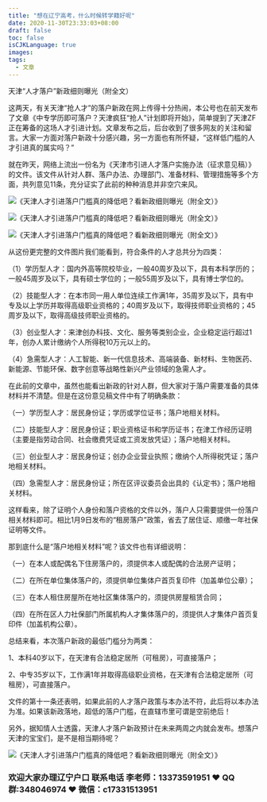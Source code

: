 ```yaml
---
title: "想在辽宁高考，什么时候转学籍好呢"
date: 2020-11-30T23:33:03+08:00
draft: false
toc: false
isCJKLanguage: true
images:
tags: 
  - 文章
---
```




天津“人才落户”新政细则曝光（附全文）

这两天，有关天津“抢人才”的落户新政在网上传得十分热闹，本公号也在前天发布了文章《中专学历即可落户？天津疯狂“抢人”计划即将开始》，简单提到了天津ZF正在筹备的这场人才引进计划。文章发布之后，后台收到了很多网友的关注和留言。大家一方面对落户新政十分感兴趣，另一方面也有所怀疑，“这样低门槛的人才引进真的属实吗？”

就在昨天，网络上流出一份名为《天津市引进人才落户实施办法（征求意见稿）》的文件。该文件从针对人群、落户办法、办理部门、准备材料、管理措施等多个方面，共列意见11条，充分证实了此前的种种消息并非空穴来风。

![《天津人才引进落户门槛真的降低吧？看新政细则曝光（附全文）》](https://5b0988e595225.cdn.sohucs.com/images/20180514/5d1f90e5fb3e465ea37a34f65bed8f98.jpeg)

![《天津人才引进落户门槛真的降低吧？看新政细则曝光（附全文）》](https://5b0988e595225.cdn.sohucs.com/images/20180514/e82b7439bf104b998d73e3a14b58b7ce.jpeg)

![《天津人才引进落户门槛真的降低吧？看新政细则曝光（附全文）》](https://5b0988e595225.cdn.sohucs.com/images/20180514/3655589a898b4513a48ee394329f4141.jpeg)

从这份更完整的文件图片我们能看到，符合条件的人才总共分为四类：

（1）学历型人才：国内外高等院校毕业，一般40周岁及以下，具有本科学历的；一般45周岁及以下，具有硕士学位的；一般55周岁及以下，具有博士学位的。

（2）技能型人才：在本市同一用人单位连续工作满1年，35周岁及以下，具有中专及以上学历并取得高级职业资格的；40周岁及以下，取得技师职业资格的；45周岁及以下，取得高级技师职业资格的。

（3）创业型人才：来津创办科技、文化、服务等类别企业，企业稳定运行超过1年，创办人累计缴纳个人所得税10万元以上的。

（4）急需型人才：人工智能、新一代信息技术、高端装备、新材料、生物医药、新能源、节能环保、数字创意等战略性新兴产业领域的急需人才。

在此前的文章中，虽然也能看出新政的针对人群，但大家对于落户需要准备的具体材料并不清楚。但是在这份意见稿文件中有了明确条款：

（一）学历型人才：居民身份证；学历或学位证书；落户地相关材料。

（二）技能型人才：居民身份证；职业资格证书和学历证书；在津工作经历证明（主要是指劳动合同、社会缴费凭证或工资发放凭证）；落户地相关材料。

（三）创业型人才：居民身份证；创办企业营业执照；缴纳个人所得税凭证；落户地相关材料。

（四）急需型人才：居民身份证；所在区评议委员会出具的《认定书》；落户地相关材料。

这样看来，除了证明个人身份和落户资格的文件以外，落户人只需要提供一份落户相关材料即可。相比1月9日发布的“租房落户”政策，省去了居住证、顺缴一年社保证明等文件。

那到底什么是“落户地相关材料”呢？该文件也有详细说明：

（一）在本人或配偶名下住房落户的，须提供本人或配偶的合法房产证明；

（二）在所在单位集体落户的，须提供单位集体户首页复印件（加盖单位公章）；

（三）在本人租住房屋所在地社区集体落户的，须提供房屋租赁合同；

（四）在所在区人力社保部门所属机构人才集体落户的，须提供人才集体户首页复印件（加盖机构公章）。

总结来看，本次落户新政的最低门槛分为两类：

1、本科40岁以下，在天津有合法稳定居所（可租房），可直接落户；

2、中专35岁以下，工作满1年并取得高级职业资格，在天津有合法稳定居所（可租房），可直接落户。

文件的第十一条还表明，如果此前的人才落户政策与本办法不符，此后将以本办法为准。如果该新政落地，超低的落户门槛，在直辖市里可谓是空前绝后！

另外，据知情人士透露，天津人才落户新政预计在未来两周之内就会发布。想落户天津的宝宝们，是不是相当期待呢？

![《天津人才引进落户门槛真的降低吧？看新政细则曝光（附全文）》](https://5b0988e595225.cdn.sohucs.com/images/20180514/aafe5cc616784809a334f5daa42d46db.jpeg)

### 欢迎大家办理辽宁户口 联系电话 李老师：13373591951 ❤️ QQ群:348046974 ❤️ 微信：c17331513951 

